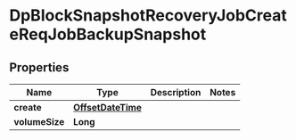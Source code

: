 # DpBlockSnapshotRecoveryJobCreateReqJobBackupSnapshot

## Properties
Name | Type | Description | Notes
------------ | ------------- | ------------- | -------------
**create** | [**OffsetDateTime**](OffsetDateTime.md) |  | 
**volumeSize** | **Long** |  | 
